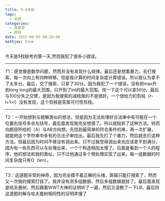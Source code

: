 ```yaml
---
title: 9.4总结
tags:
  - 总结
categories:
  - 信息学
  - 原创
date: 2015-09-05 08:20:00
mathjax: true
---
```

今天是5校联考的第一天,然而我犯了很多小错误。
****
T1：感觉像是数学问题，然而并没有发现什么规律。最后还是想着暴力，去打搜索，每一次向上有四种转移。但是我计算的时间复杂度计算错误。所以我认为拿不了太多分。最后，交了搜索，只拿了30分。因为我犯了一个错误，没有把max开到long long的最大范围，只开到了int的最大范围。改一下这个可以拿50分。最后与100分失之交臂，是因为我搜索的减枝做的不是很好。一个很给力的剪枝（r-l+1>l）没有发现，这个剪枝是答案可行性剪枝。
****
T2：一开始想到与题解类似的想法，但是因为无法处理好合法串中有可能在一个位置右括号多余左括号，最后面发现我完全想错了。所以就抛弃了这种方法。转而向题目所给的（A）与AB方向想，先找到最简单的符合条件的串，再一次扩展，就能把这个字符串中多有的合法子串找出。最后我先打了个暴力，然后就去打这种方法。但最后因为时间不够没有调出来。只不过我觉得调出来也应该拿不到满分，因为有一些东西可以与处理出来，一个个构造相加太慢了。后面是看到一个人的程序，他的想法和我的类似，只不过他通过多个预处理实现了出来，每一组数据的时间复杂度只有O（len）。
****
T3：这道题非常的神奇，因为完全摸不着正解的头绪，蒟蒻只能打搜索了，然而又一次我的搜索打挂了。我并没有测多组数据，然后多组数据就挂了。最后面发现是哈夫曼树，然后跟着WWT大神的证明听了一遍，然后又请教了一下LB，最后将这道题的解与哈夫曼树相同性的证明弄懂了